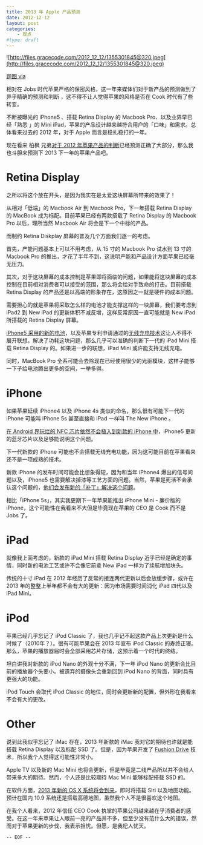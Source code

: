 ```yaml
---
title: 2013 年 Apple 产品预测
date: 2012-12-12
layout: post
categories:
    - 观点
#type: draft
---
```


![http://files.gracecode.com/2012_12_12/1355301845@320.jpeg](http://files.gracecode.com/2012_12_12/1355301845@320.jpeg)

[题图 via](http://www.migsmobile.net/2008/04/18/the-future-with-apple-products/)

相对在 Jobs
时代苹果严格的保密风格，这一年来媒体们对于新产品的预测做到了异乎精确的预测和判断
，这不得不让人觉得苹果的风格是否在 Cook 时代有了些转变。

不断被曝光的 iPhone5 、搭载 Retina Display 的 Macbook Pro、以及业界早已经「熟悉
」的 Mini iPad，苹果的产品设计越来越符合用户的「口味」和需求。总体看来过去的
2012 年，对于 Apple 而言是稳扎稳打的一年。

现在看来 柏枫 兄弟[对于 2012 年苹果产品的判断](http://www.baifeng.me/apple/2012/02/1819/)已经预测正确了大部分，那么我也斗胆来预测下 2013 下一年的苹果产品吧。

# Retina Display

之所以将这个放在开头，是因为我实在是太爱这块屏幕所带来的效果了！

从相对「低端」的 Macbook Air 到 Macbook Pro，下一年搭载 Retina Display 的 MacBook 成为标配。目前苹果已经有两款搭载了 Retina Display 的 Macbook Pro 以后，理所当然 Macbook Air 将会是下一个中标的产品。

而制约 Retina Diskplay 屏幕的普及几个方面我们逐一的考虑。

首先，产能问题基本上可以不用考虑，从 15 寸的 Macbook Pro 试水到 13 寸的 Macbook Pro 的推出，才花了半年不到，这说明产能和产品设计方面苹果已经毫无压力。

其次，对于这块屏幕的成本控制是苹果即将面临的问题，如果能将这块屏幕的成本控制在目前相对消费者可以接受的范围，那么将会给对手致命的打击。目前搭载 Retina Display 的产品还是以高端的形象存在，这原因之一就是硬件的成本问题。

需要担心的就是苹果将采取怎么样的电池才能支撑这样的一块屏幕，我们要考虑到 iPad2 到 New iPad 的更新体积不减反增，这样反常原因一直可能就是 New iPad 所搭载的 Retina Display 屏幕。

[iPhone5 采用的新的电池](http://www.techweb.com.cn/news/2012-08-13/1225182.shtml)，以及苹果专利申请通过的[无线充电技术](http://tech.sina.com.cn/it/2011-06-16/08365654802.shtml)这让人不得不展开联想。解决了功耗这块问题，那么几乎可以准确的判断下一代的 iPad Mini 搭载 Retina Display 的。如果进一步的联想，iPad Mini 或许能支持无线充电。

同时，MacBook Pro 全系可能会去除现在已经使用很少的光驱模块，这样子能够一下子给电池腾出更多的空间，一举多得。


# iPhone

如果苹果延续 iPhone4 以及 iPhone 4s 类似的命名，那么很有可能下一代的 iPhone 可能叫 iPhone 5s 甚至直接和 iPad 一样叫 The New iPhone 。

[在 Android 界玩烂的 NFC 芯片依然不会植入到新款的 iPhone 中](http://www.leiphone.com/iphone-5-bt-nfc.html
)，iPhone5 更新的蓝牙芯片以及足够能说明这个问题。

下一代新款的 iPhone 可能也不会搭载无线充电功能，因为这可能目前在苹果看来还不是一项成熟的技术。

新款 iPhone 的发布时间可能会比想象得短，因为和当年 iPhone4 爆出的信号问题以及，iPhone5 也需要解决掉漆等工艺方面的问题。当然，苹果是死活不会承认这个问题的，[他们会发布新的「补丁」解决这个问题](http://www.36kr.com/p/155816.html)。
 
相比「iPhone 5s」，其实我更期下一年苹果能推出 iPhone Mini - 廉价版的 iPhone，这个可能性在我看来不大但是毕竟现在苹果的 CEO 是 Cook 而不是 Jobs 了。


# iPad

就像我上面考虑的，新款的 iPad Mini 搭载 Retina Display 近乎已经是确定的事情，同时新的电池工艺或许不会像它前辈 New iPad 一样为了续航增加块头。

传统的十寸 iPad 在 2012 年经历了反常的接连两代更新以后会放缓步骤，或许在 2013 年的整整上半年都不会有大的更新：因为市场需要时间消化 iPad 四代以及 iPad Mini。


# iPod

苹果已经几乎忘记了 iPod Classic 了，我也几乎记不起这款产品上次更新是什么时候了（2010年？）。很有可能苹果会在 2013 年宣布 iPod Classic 的寿终正寝。那么，苹果的播放器届时会全部采用芯片存储，这预示着一个时代的终结。

坦白讲我对新款的 iPod Nano 的外观十分不满，下一年 iPod Nano 的更新会比目前的播放器个头要小。被遗弃的摄像头会重新回到 iPod Nano 的背面，同时具有更强大的功能。

iPod Touch 会取代 iPod Classic 的地位，同时会更新新的配置，但外形在我看来不会有大的更改。


# Other

说到此我似乎忘记了 iMac 存在，2013 年新款的 iMac 我对它的期待也许就是能搭载
Retina Display 以及标配 SSD 了。但是，因为苹果开发了 [Fushion Drive](http://en.wikipedia.org/wiki/Fusion_Drive) 技术，所以我个人觉得这可能性非常小。

Apple TV 以及新的 Mac Mini 也将会更新，但是毕竟是二线产品所以并不会给人带来多大的期待。然而，个人还是比较期待 Mac Mini 能够标配搭载 SSD 的。

在软件方面，[2013 年新的 OS X 系统将会到来](http://9to5mac.com/2012/11/19/early-builds-of-apples-upcoming-os-x-10-9-include-siri-and-maps-integration/)，即时将搭载 Siri 以及地图功能。预计在国内 10.9 系统还是搭载高德地图，虽然我个人不是很喜欢这个地图。

在我个人看来，2012 年信任 CEO Cook 执掌的苹果公司越来越在乎消费者的感受。在这一年来苹果让人眼前一亮的产品并不多，但至少没有范什么大的错误，然而对于苹果更新的步伐，我表示担忧。但愿，是我杞人忧天。

`-- EOF --`
